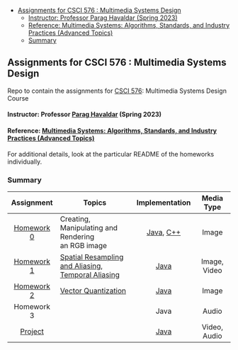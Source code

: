 <!-- TOC -->
  * [Assignments for CSCI 576 : Multimedia Systems Design](#assignments-for-csci-576--multimedia-systems-design-)
      * [Instructor: Professor Parag Havaldar (Spring 2023)](#instructor-professor-parag-havaldar-spring-2023)
      * [Reference: Multimedia Systems: Algorithms, Standards, and Industry Practices (Advanced Topics)](#reference-multimedia-systems--algorithms-standards-and-industry-practices--advanced-topics-)
    * [Summary](#summary-)
<!-- TOC -->

## Assignments for CSCI 576 : Multimedia Systems Design ##
Repo to contain the assignments for [CSCI 576](https://classes.usc.edu/term-20231/course/csci-576/): Multimedia Systems Design Course

#### Instructor: Professor [Parag Havaldar](https://viterbi.usc.edu/directory/faculty/Havaldar/Parag) (Spring 2023)

#### Reference: [Multimedia Systems: Algorithms, Standards, and Industry Practices (Advanced Topics)](https://www.directtextbook.com/isbn/9781418835941)

For additional details, look at the particular README of the homeworks individually.

### Summary ###

|                                         Assignment                                         | Topics                                                                                                                |                                         Implementation                                         |  Media Type  |
|:------------------------------------------------------------------------------------------:|-----------------------------------------------------------------------------------------------------------------------|:----------------------------------------------------------------------------------------------:|:------------:|
|                            [Homework 0](homework-assignment-0)                             | Creating, Manipulating and Rendering <br/> an RGB image                                                               | [Java](homework-assignment-0/ImageDisplay.java), [C++](homework-assignment-0/ImageDisplay_C++) |    Image     |
|                            [Homework 1](homework-assignment-1)                             | [Spatial Resampling and Aliasing,<br/> Temporal Aliasing](homework-assignment-1/Assignment%201%20-%20Description.pdf) |                                 [Java](homework-assignment-1)                                  | Image, Video |
|                            [Homework 2](homework-assignment-2)                             | [Vector Quantization](homework-assignment-2/Assignment%202%20-%20Description.pdf)                                     |                        [Java](homework-assignment-2/MyCompression.java)                        |    Image     |
|                                         Homework 3                                         |                                                                                                                       |                                              Java                                              |    Audio     |
| [Project](https://github.com/jbettenc/CSCI576_Project/blob/main/Project%20Description.pdf) |                                                                                                                       |          [Java](https://github.com/jbettenc/CSCI576_Project/tree/main/src/main/java)           | Video, Audio |
